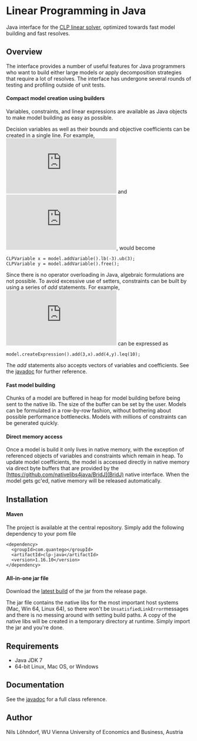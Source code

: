 # Linear Programming in Java

Java interface for the [CLP linear solver](https://projects.coin-or.org/Clp), optimized towards fast model building and fast resolves.

## Overview

The interface provides a number of useful features for Java programmers who want to build either large models or apply decomposition strategies that require a lot of resolves. The interface has undergone several rounds of testing and profiling outside of unit tests.

#### Compact model creation using builders

Variables, constraints, and linear expressions are available as Java objects to make model building as easy as possible.

Decision variables as well as their bounds and objective coefficients can be created in a single line. For example, ![x \in [-3,3]](https://latex.codecogs.com/gif.latex?x%20%5Cin%20%5B-3%2C3%5D) and ![y \in \mathbb{R}](https://latex.codecogs.com/gif.latex?y%20%5Cin%20%5Cmathbb%7BR%7D), would become
```
CLPVariable x = model.addVariable().lb(-3).ub(3);
CLPVariable y = model.addVariable().free();
```
Since there is no operator overloading in Java, algebraic formulations are not possible. To avoid excessive use of setters, constraints can be built by using a series of *add* statements. For example, ![3x + 4y \leq 10](https://latex.codecogs.com/gif.latex?3x&plus;4y%20%5Cleq%2010) can be expressed as
```
model.createExpression().add(3,x).add(4,y).leq(10);
```
The *add* statements also accepts vectors of variables and coefficients. See the [javadoc](http://quantego.github.io/clp-java) for further reference.

#### Fast model building

Chunks of a model are buffered in heap for model building before being sent to the native lib. The size of the buffer can be set by the user. Models can be formulated in a row-by-row fashion, without bothering about possible performance bottlenecks. Models with millions of constraints can be generated quickly.

#### Direct memory access

Once a model is build it only lives in native memory, with the exception of referenced objects of variables and constraints which remain in heap. To update model coefficients, the model is accessed directly in native memory via direct byte buffers that are provided by the [https://github.com/nativelibs4java/BridJ](BridJ) native interface. When the model gets gc'ed, native memory will be released automatically.

## Installation

#### Maven
The project is available at the central repository. Simply add the following dependency to your pom file
```
<dependency>
  <groupId>com.quantego</groupId>
  <artifactId>clp-java</artifactId>
  <version>1.16.10</version>
</dependency>
```

#### All-in-one jar file
Download the [latest build](https://github.com/quantego/clp-java/releases/latest) of the jar from the release page.

The jar file contains the native libs for the most important host systems (Mac, Win 64, Linux 64), so there won't be `UnsatisfiedLinkError`messages and there is no messing around with setting build paths. A copy of the native libs will be created in a temporary directory at runtime. Simply import the jar and you're done.

## Requirements

* Java JDK 7
* 64-bit Linux, Mac OS, or Windows

## Documentation

See the [javadoc](http://quantego.github.io/clp-java) for a full class reference.

## Author
Nils Löhndorf, WU Vienna University of Economics and Business, Austria


